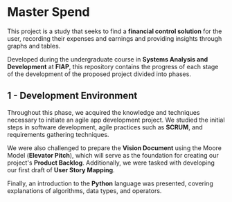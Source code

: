 # Master Spend

This project is a study that seeks to find a **financial control solution** for the user, recording their expenses and earnings and providing insights through graphs and tables.

Developed during the undergraduate course in **Systems Analysis and Development** at **FIAP**, this repository contains the progress of each stage of the development of the proposed project divided into phases.

## 1 - Development Environment

Throughout this phase, we acquired the knowledge and techniques necessary to initiate an agile app development project. We studied the initial steps in software development, agile practices such as **SCRUM**, and requirements gathering techniques.

We were also challenged to prepare the **Vision Document** using the Moore Model (**Elevator Pitch**), which will serve as the foundation for creating our project's **Product Backlog**. Additionally, we were tasked with developing our first draft of **User Story Mapping**.

Finally, an introduction to the **Python** language was presented, covering explanations of algorithms, data types, and operators.
